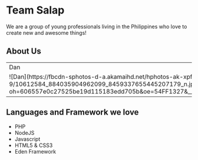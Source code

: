 # Team Salap

We are a group of young professionals living in the Philippines who love to create new and awesome things!

## About Us
<table>
  <tr>
    <td>Dan</td>
    <td>Clark</td>
    <td>Jernon</td>
  </tr>
  <tr>
    <td>![Dan](https://fbcdn-sphotos-d-a.akamaihd.net/hphotos-ak-xpf1/v/t1.0-9/10612584_884035904962099_8459337655445207179_n.jpg?oh=606557e0c27525be19d115183edd705b&oe=54FF1327&__gda__=1426116429_d90a7bacb97c979464dbaee536f847f4)</td>
    <td>![Clark](https://scontent-a-lhr.xx.fbcdn.net/hphotos-xpa1/v/t1.0-9/1531799_884035914962098_4311303206362602084_n.jpg?oh=7236082a9785a5240237ee6ae93e637b&oe=550CC36C)</td>
    <td>Jernon</td>
  </tr>
</table>

## Languages and Framework we love

- PHP
- NodeJS
- Javascript
- HTML5 & CSS3
- Eden Framework
